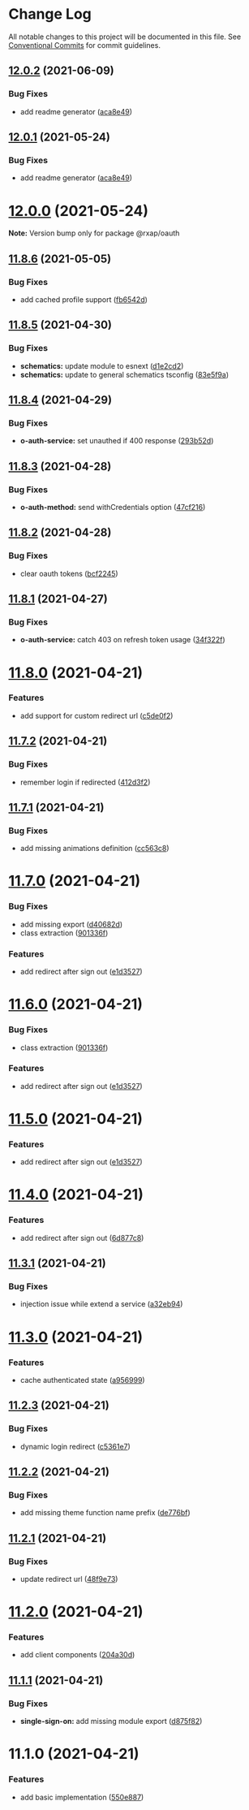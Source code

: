 # Change Log

All notable changes to this project will be documented in this file.
See [Conventional Commits](https://conventionalcommits.org) for commit guidelines.

## [12.0.2](https://gitlab.com/rxap/packages/compare/@rxap/oauth@11.8.7...@rxap/oauth@12.0.2) (2021-06-09)


### Bug Fixes

* add readme generator ([aca8e49](https://gitlab.com/rxap/packages/commit/aca8e495f06d81edf14e56fdd1e6a3c2d7de4c50))





## [12.0.1](https://gitlab.com/rxap/packages/compare/@rxap/oauth@12.0.0...@rxap/oauth@12.0.1) (2021-05-24)


### Bug Fixes

* add readme generator ([aca8e49](https://gitlab.com/rxap/packages/commit/aca8e495f06d81edf14e56fdd1e6a3c2d7de4c50))





# [12.0.0](https://gitlab.com/rxap/packages/compare/@rxap/oauth@11.8.6...@rxap/oauth@12.0.0) (2021-05-24)

**Note:** Version bump only for package @rxap/oauth





## [11.8.6](https://gitlab.com/rxap/packages/compare/@rxap/oauth@11.8.5...@rxap/oauth@11.8.6) (2021-05-05)


### Bug Fixes

* add cached profile support ([fb6542d](https://gitlab.com/rxap/packages/commit/fb6542d7506fff055470b6ab95c84649e1c3ae4c))





## [11.8.5](https://gitlab.com/rxap/packages/compare/@rxap/oauth@11.8.4...@rxap/oauth@11.8.5) (2021-04-30)


### Bug Fixes

* **schematics:** update module to esnext ([d1e2cd2](https://gitlab.com/rxap/packages/commit/d1e2cd252f3866471935131187b3acaefe2cca82))
* **schematics:** update to general schematics tsconfig ([83e5f9a](https://gitlab.com/rxap/packages/commit/83e5f9a0cf1810686a503425d87a5e4ae30b8c84))





## [11.8.4](https://gitlab.com/rxap/packages/compare/@rxap/oauth@11.8.3...@rxap/oauth@11.8.4) (2021-04-29)


### Bug Fixes

* **o-auth-service:** set unauthed if 400 response ([293b52d](https://gitlab.com/rxap/packages/commit/293b52da4e2dea00beabddc8e5bdcb67621fec07))





## [11.8.3](https://gitlab.com/rxap/packages/compare/@rxap/oauth@11.8.2...@rxap/oauth@11.8.3) (2021-04-28)


### Bug Fixes

* **o-auth-method:** send withCredentials option ([47cf216](https://gitlab.com/rxap/packages/commit/47cf216c1d4ba04926456cfa4eed0335186a2b01))





## [11.8.2](https://gitlab.com/rxap/packages/compare/@rxap/oauth@11.8.1...@rxap/oauth@11.8.2) (2021-04-28)


### Bug Fixes

* clear oauth tokens ([bcf2245](https://gitlab.com/rxap/packages/commit/bcf2245b00e0df53d393b39b9ba00276d9f8735e))





## [11.8.1](https://gitlab.com/rxap/packages/compare/@rxap/oauth@11.8.0...@rxap/oauth@11.8.1) (2021-04-27)


### Bug Fixes

* **o-auth-service:** catch 403 on refresh token usage ([34f322f](https://gitlab.com/rxap/packages/commit/34f322f7b0ac72708d1cff696f300aa22f8d9395))





# [11.8.0](https://gitlab.com/rxap/packages/compare/@rxap/oauth@11.7.2...@rxap/oauth@11.8.0) (2021-04-21)


### Features

* add support for custom redirect url ([c5de0f2](https://gitlab.com/rxap/packages/commit/c5de0f2b04869c7cd969a3532605e7a19e5fe3d1))





## [11.7.2](https://gitlab.com/rxap/packages/compare/@rxap/oauth@11.7.1...@rxap/oauth@11.7.2) (2021-04-21)


### Bug Fixes

* remember login if redirected ([412d3f2](https://gitlab.com/rxap/packages/commit/412d3f2a3f689069d84b2a121d68af30619dced2))





## [11.7.1](https://gitlab.com/rxap/packages/compare/@rxap/oauth@11.7.0...@rxap/oauth@11.7.1) (2021-04-21)


### Bug Fixes

* add missing animations definition ([cc563c8](https://gitlab.com/rxap/packages/commit/cc563c8edf37970ee6b2dcf4a8ee651fb76c8536))





# [11.7.0](https://gitlab.com/rxap/packages/compare/@rxap/oauth@11.3.1...@rxap/oauth@11.7.0) (2021-04-21)


### Bug Fixes

* add missing export ([d40682d](https://gitlab.com/rxap/packages/commit/d40682d23a0add0b53b765b34e669c7682d788c3))
* class extraction ([901336f](https://gitlab.com/rxap/packages/commit/901336ffc5d50d151b45a1f049992c3ab0c9bc3c))


### Features

* add redirect after sign out ([e1d3527](https://gitlab.com/rxap/packages/commit/e1d35275ecbd58016e31842b5f5d5bde0aa4b081))





# [11.6.0](https://gitlab.com/rxap/packages/compare/@rxap/oauth@11.3.1...@rxap/oauth@11.6.0) (2021-04-21)

### Bug Fixes

* class extraction ([901336f](https://gitlab.com/rxap/packages/commit/901336ffc5d50d151b45a1f049992c3ab0c9bc3c))

### Features

* add redirect after sign out ([e1d3527](https://gitlab.com/rxap/packages/commit/e1d35275ecbd58016e31842b5f5d5bde0aa4b081))

# [11.5.0](https://gitlab.com/rxap/packages/compare/@rxap/oauth@11.3.1...@rxap/oauth@11.5.0) (2021-04-21)

### Features

* add redirect after sign out ([e1d3527](https://gitlab.com/rxap/packages/commit/e1d35275ecbd58016e31842b5f5d5bde0aa4b081))

# [11.4.0](https://gitlab.com/rxap/packages/compare/@rxap/oauth@11.3.1...@rxap/oauth@11.4.0) (2021-04-21)

### Features

* add redirect after sign out ([6d877c8](https://gitlab.com/rxap/packages/commit/6d877c873d92f95bffe427703a3fd9316ac880aa))

## [11.3.1](https://gitlab.com/rxap/packages/compare/@rxap/oauth@11.3.0...@rxap/oauth@11.3.1) (2021-04-21)

### Bug Fixes

* injection issue while extend a service ([a32eb94](https://gitlab.com/rxap/packages/commit/a32eb94ec2d56013df0f0b9a5e77329d5f197651))

# [11.3.0](https://gitlab.com/rxap/packages/compare/@rxap/oauth@11.2.3...@rxap/oauth@11.3.0) (2021-04-21)


### Features

* cache authenticated state ([a956999](https://gitlab.com/rxap/packages/commit/a95699917e425fc0d7c35ae1aaf909f7bc74fa62))





## [11.2.3](https://gitlab.com/rxap/packages/compare/@rxap/oauth@11.2.2...@rxap/oauth@11.2.3) (2021-04-21)


### Bug Fixes

* dynamic login redirect ([c5361e7](https://gitlab.com/rxap/packages/commit/c5361e7f97fe0e74a1a5a62cde8ea950f74330dc))





## [11.2.2](https://gitlab.com/rxap/packages/compare/@rxap/oauth@11.2.1...@rxap/oauth@11.2.2) (2021-04-21)


### Bug Fixes

* add missing theme function name prefix ([de776bf](https://gitlab.com/rxap/packages/commit/de776bf33ba7ec35b318017f40bf35835c6597e5))





## [11.2.1](https://gitlab.com/rxap/packages/compare/@rxap/oauth@11.2.0...@rxap/oauth@11.2.1) (2021-04-21)


### Bug Fixes

* update redirect url ([48f9e73](https://gitlab.com/rxap/packages/commit/48f9e73991875ebf1e1e4e4136cea9a1ef99ff45))





# [11.2.0](https://gitlab.com/rxap/packages/compare/@rxap/oauth@11.1.1...@rxap/oauth@11.2.0) (2021-04-21)


### Features

* add client components ([204a30d](https://gitlab.com/rxap/packages/commit/204a30d559355ec207d16823e53e95743d99c4e0))





## [11.1.1](https://gitlab.com/rxap/packages/compare/@rxap/oauth@11.1.0...@rxap/oauth@11.1.1) (2021-04-21)


### Bug Fixes

* **single-sign-on:** add missing module export ([d875f82](https://gitlab.com/rxap/packages/commit/d875f825ab775b703488dacb8743e66dcb05d555))





# 11.1.0 (2021-04-21)


### Features

* add basic implementation ([550e887](https://gitlab.com/rxap/packages/commit/550e8872e52e11954f54a060b5e47efe2812c87d))
